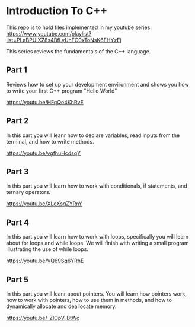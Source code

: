 # Introduction To C++

This repo is to hold files implemented in my youtube series: https://www.youtube.com/playlist?list=PLaBPUIXZ8s4BfLyUhFC0xToNsK6FHYzEj

This series reviews the fundamentals of the C++ language.

## Part 1

Reviews how to set up your development environment and shows you how to write your first C++ program "Hello World"

https://youtu.be/HFqQo4KhRvE

## Part 2

In this part you will leanr how to declare variables, read inputs from the terminal, and how to write methods.

https://youtu.be/vgfhuHcdsqY

## Part 3

In this part you will learn how to work with conditionals, if statements, and ternary operators.

https://youtu.be/XLeXsgZYRnY

## Part 4

In this part you will learn how to work with loops, specifically you will learn about for loops and while loops. We will finish with writing a small program illustrating the use of while loops.

https://youtu.be/VQ69Sq6YRhE

## Part 5

In this part you will leanr about pointers. You will learn how pointers work, how to work with pointers, how to use them in methods, and how to dynamically allocate and deallocate memory. 

https://youtu.be/-ZlOpV_BtWc
